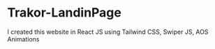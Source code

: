 # Trakor-LandinPage
I created this website in React JS using Tailwind CSS, Swiper JS, AOS Animations
